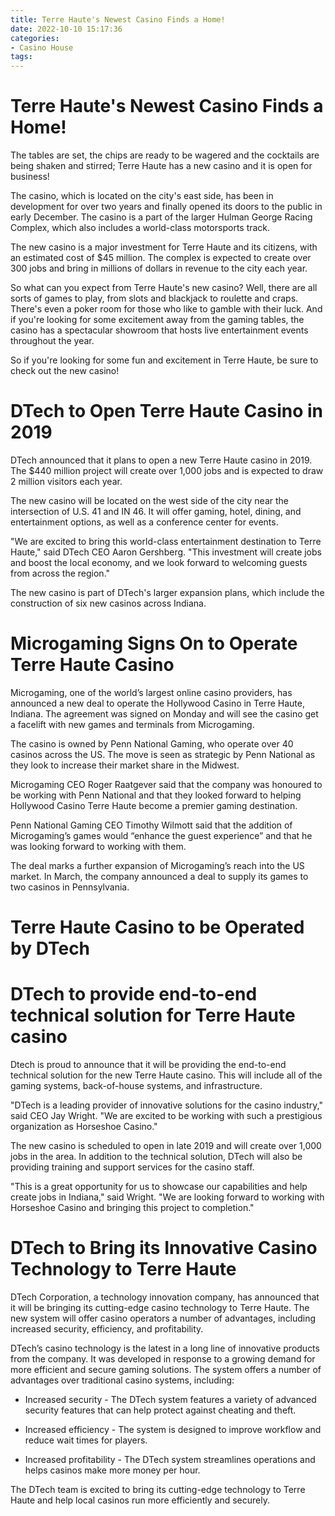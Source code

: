 ```yaml
---
title: Terre Haute's Newest Casino Finds a Home!
date: 2022-10-10 15:17:36
categories:
- Casino House
tags:
---
```



#  Terre Haute's Newest Casino Finds a Home!

The tables are set, the chips are ready to be wagered and the cocktails are being shaken and stirred; Terre Haute has a new casino and it is open for business!

The casino, which is located on the city's east side, has been in development for over two years and finally opened its doors to the public in early December. The casino is a part of the larger Hulman George Racing Complex, which also includes a world-class motorsports track.

The new casino is a major investment for Terre Haute and its citizens, with an estimated cost of $45 million. The complex is expected to create over 300 jobs and bring in millions of dollars in revenue to the city each year.

So what can you expect from Terre Haute's new casino? Well, there are all sorts of games to play, from slots and blackjack to roulette and craps. There's even a poker room for those who like to gamble with their luck. And if you're looking for some excitement away from the gaming tables, the casino has a spectacular showroom that hosts live entertainment events throughout the year.

So if you're looking for some fun and excitement in Terre Haute, be sure to check out the new casino!

#  DTech to Open Terre Haute Casino in 2019

DTech announced that it plans to open a new Terre Haute casino in 2019. The $440 million project will create over 1,000 jobs and is expected to draw 2 million visitors each year.

The new casino will be located on the west side of the city near the intersection of U.S. 41 and IN 46. It will offer gaming, hotel, dining, and entertainment options, as well as a conference center for events.

"We are excited to bring this world-class entertainment destination to Terre Haute," said DTech CEO Aaron Gershberg. "This investment will create jobs and boost the local economy, and we look forward to welcoming guests from across the region."

The new casino is part of DTech's larger expansion plans, which include the construction of six new casinos across Indiana.

#  Microgaming Signs On to Operate Terre Haute Casino

Microgaming, one of the world’s largest online casino providers, has announced a new deal to operate the Hollywood Casino in Terre Haute, Indiana. The agreement was signed on Monday and will see the casino get a facelift with new games and terminals from Microgaming.

The casino is owned by Penn National Gaming, who operate over 40 casinos across the US. The move is seen as strategic by Penn National as they look to increase their market share in the Midwest.

Microgaming CEO Roger Raatgever said that the company was honoured to be working with Penn National and that they looked forward to helping Hollywood Casino Terre Haute become a premier gaming destination.

Penn National Gaming CEO Timothy Wilmott said that the addition of Microgaming’s games would “enhance the guest experience” and that he was looking forward to working with them.

The deal marks a further expansion of Microgaming’s reach into the US market. In March, the company announced a deal to supply its games to two casinos in Pennsylvania.

#  Terre Haute Casino to be Operated by DTech

# DTech to provide end-to-end technical solution for Terre Haute casino

Dtech is proud to announce that it will be providing the end-to-end technical solution for the new Terre Haute casino. This will include all of the gaming systems, back-of-house systems, and infrastructure.

"DTech is a leading provider of innovative solutions for the casino industry," said CEO Jay Wright. "We are excited to be working with such a prestigious organization as Horseshoe Casino."

The new casino is scheduled to open in late 2019 and will create over 1,000 jobs in the area. In addition to the technical solution, DTech will also be providing training and support services for the casino staff.

"This is a great opportunity for us to showcase our capabilities and help create jobs in Indiana," said Wright. "We are looking forward to working with Horseshoe Casino and bringing this project to completion."

#  DTech to Bring its Innovative Casino Technology to Terre Haute

DTech Corporation, a technology innovation company, has announced that it will be bringing its cutting-edge casino technology to Terre Haute. The new system will offer casino operators a number of advantages, including increased security, efficiency, and profitability.

DTech’s casino technology is the latest in a long line of innovative products from the company. It was developed in response to a growing demand for more efficient and secure gaming solutions. The system offers a number of advantages over traditional casino systems, including:

- Increased security - The DTech system features a variety of advanced security features that can help protect against cheating and theft.

- Increased efficiency - The system is designed to improve workflow and reduce wait times for players.

- Increased profitability - The DTech system streamlines operations and helps casinos make more money per hour.

The DTech team is excited to bring its cutting-edge technology to Terre Haute and help local casinos run more efficiently and securely.